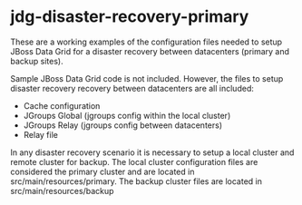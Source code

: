 jdg-disaster-recovery-primary
=============================

These are a working examples of the configuration files needed to setup JBoss Data Grid for a disaster recovery between datacenters (primary and backup sites).

Sample JBoss Data Grid code is not included. However, the files to setup disaster recovery recovery between datacenters are all included:
- Cache configuration
- JGroups Global (jgroups config within the local cluster)
- JGroups Relay (jgroups config between datacenters)
- Relay file

In any disaster recovery scenario it is necessary to setup a local cluster and remote cluster for backup. The local cluster configuration files are considered the primary cluster and are located in src/main/resources/primary. The backup cluster files are located in src/main/resources/backup
